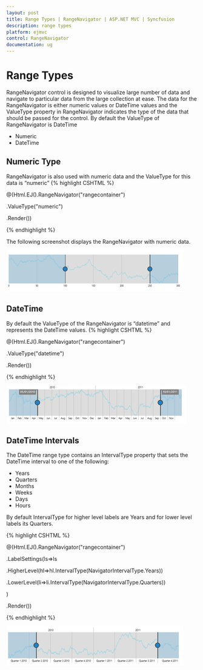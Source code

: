 ```yaml
---
layout: post
title: Range Types | RangeNavigator | ASP.NET MVC | Syncfusion
description: range types
platform: ejmvc
control: RangeNavigator
documentation: ug
---
```


# Range Types

RangeNavigator control is designed to visualize large number of data and navigate to particular data from the large collection at ease. The data for the RangeNavigator is either numeric values or DateTime values and the ValueType property in RangeNavigator indicates the type of the data that should be passed for the control. By default the ValueType of RangeNavigator is DateTime

* Numeric                   
* DateTime

## Numeric Type

RangeNavigator is also used with numeric data and the ValueType for this data is “numeric” 
{% highlight CSHTML %}
 
@(Html.EJ().RangeNavigator("rangecontainer")

.ValueType("numeric")

.Render())

{% endhighlight  %}

The following screenshot displays the RangeNavigator with numeric data.



![](Range-Types_images/Range-Types_img1.png)



## DateTime

By default the ValueType of the RangeNavigator is “datetime” and represents the DateTime values. 
{% highlight CSHTML %}
 
@(Html.EJ().RangeNavigator("rangecontainer")

.ValueType("datetime")

.Render())

{% endhighlight  %}

![](Range-Types_images/Range-Types_img2.png)



## DateTime Intervals

The DateTime range type contains an IntervalType property that sets the DateTime interval to one of the following:

* Years
* Quarters
* Months
* Weeks
* Days 
* Hours

By default IntervalType for higher level labels are Years and for lower level labels its Quarters.

{% highlight CSHTML %}


@(Html.EJ().RangeNavigator("rangecontainer")

.LabelSettings(ls=>ls

.HigherLevel(hl=>hl.IntervalType(NavigatorIntervalType.Years))            

.LowerLevel(li=>li.IntervalType(NavigatorIntervalType.Quarters))  

)       

.Render())

{% endhighlight  %}


![](Range-Types_images/Range-Types_img3.png)



